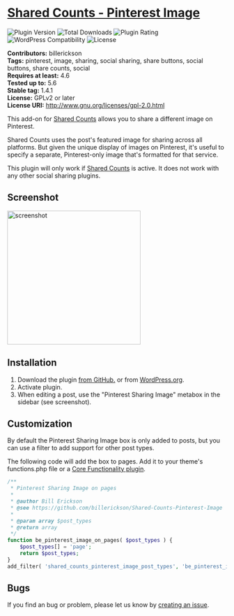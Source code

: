 # [Shared Counts - Pinterest Image](https://wordpress.org/plugins/shared-counts-pinterest-image/) #

![Plugin Version](https://img.shields.io/wordpress/plugin/v/shared-counts-pinterest-image.svg?style=flat-square) ![Total Downloads](https://img.shields.io/wordpress/plugin/dt/shared-counts-pinterest-image.svg?style=flat-square) ![Plugin Rating](https://img.shields.io/wordpress/plugin/r/shared-counts-pinterest-image.svg?style=flat-square) ![WordPress Compatibility](https://img.shields.io/wordpress/v/shared-counts-pinterest-image.svg?style=flat-square) ![License](https://img.shields.io/badge/license-GPL--2.0%2B-red.svg?style=flat-square)

**Contributors:** billerickson  
**Tags:** pinterest, image, sharing, social sharing, share buttons, social buttons, share counts, social  
**Requires at least:** 4.6  
**Tested up to:** 5.6  
**Stable tag:** 1.4.1  
**License:** GPLv2 or later  
**License URI:** http://www.gnu.org/licenses/gpl-2.0.html  

This add-on for [Shared Counts](https://wordpress.org/plugins/shared-counts) allows you to share a different image on Pinterest.

Shared Counts uses the post's featured image for sharing across all platforms. But given the unique display of images on Pinterest, it's useful to specify a separate, Pinterest-only image that's formatted for that service.

This plugin will only work if [Shared Counts](https://wordpress.org/plugins/shared-counts) is active. It does not work with any other social sharing plugins.

## Screenshot ##

<img width="306" alt="screenshot" src="https://user-images.githubusercontent.com/685131/40438104-cebfb6e6-5e7c-11e8-8d30-bc11e268ebf7.png">

## Installation ##
1. Download the plugin [from GitHub.](https://github.com/billerickson/Shared-Counts-Pinterest-Image/archive/master.zip) or from [WordPress.org](https://wordpress.org/plugins/shared-counts-pinterest-image/).
2. Activate plugin.
3. When editing a post, use the "Pinterest Sharing Image" metabox in the sidebar (see screenshot).

## Customization ##

By default the Pinterest Sharing Image box is only added to posts, but you can use a filter to add support for other post types.

The following code will add the box to pages. Add it to your theme's functions.php file or a [Core Functionality plugin](https://www.billerickson.net/core-functionality-plugin/).

```php
/**
 * Pinterest Sharing Image on pages
 *
 * @author Bill Erickson
 * @see https://github.com/billerickson/Shared-Counts-Pinterest-Image
 *
 * @param array $post_types
 * @return array
 */
function be_pinterest_image_on_pages( $post_types ) {
	$post_types[] = 'page';
	return $post_types;
}
add_filter( 'shared_counts_pinterest_image_post_types', 'be_pinterest_image_on_pages' );
```

## Bugs ##
If you find an bug or problem, please let us know by [creating an issue](https://github.com/billerickson/Shared-Counts-Pinterest-Image/issues?state=open).
